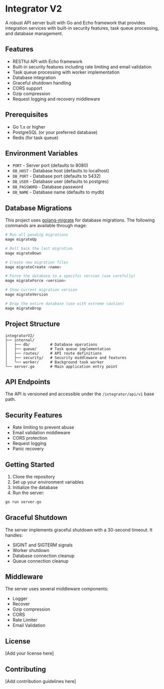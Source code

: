 # Integrator V2

A robust API server built with Go and Echo framework that provides integration services with built-in security features, task queue processing, and database management.

## Features

- RESTful API with Echo framework
- Built-in security features including rate limiting and email validation
- Task queue processing with worker implementation
- Database integration
- Graceful shutdown handling
- CORS support
- Gzip compression
- Request logging and recovery middleware

## Prerequisites

- Go 1.x or higher
- PostgreSQL (or your preferred database)
- Redis (for task queue)

## Environment Variables

- `PORT` - Server port (defaults to 8080)
- `DB_HOST` - Database host (defaults to localhost)
- `DB_PORT` - Database port (defaults to 5432)
- `DB_USER` - Database user (defaults to postgres)
- `DB_PASSWORD` - Database password
- `DB_NAME` - Database name (defaults to mydb)

## Database Migrations

This project uses [golang-migrate](https://github.com/golang-migrate/migrate) for database migrations. The following commands are available through mage:

```bash
# Run all pending migrations
mage migrateUp

# Roll back the last migration
mage migrateDown

# Create new migration files
mage migrateCreate <name>

# Force the database to a specific version (use carefully)
mage migrateForce <version>

# Show current migration version
mage migrateVersion

# Drop the entire database (use with extreme caution)
mage migrateDrop
```

## Project Structure

```
integratorV2/
├── internal/
│   ├── db/         # Database operations
│   ├── queue/      # Task queue implementation
│   ├── routes/     # API route definitions
│   ├── security/   # Security middleware and features
│   └── worker/     # Background task worker
└── server.go       # Main application entry point
```

## API Endpoints

The API is versioned and accessible under the `/integrator/api/v1` base path.

## Security Features

- Rate limiting to prevent abuse
- Email validation middleware
- CORS protection
- Request logging
- Panic recovery

## Getting Started

1. Clone the repository
2. Set up your environment variables
3. Initialize the database
4. Run the server:

```bash
go run server.go
```

## Graceful Shutdown

The server implements graceful shutdown with a 30-second timeout. It handles:
- SIGINT and SIGTERM signals
- Worker shutdown
- Database connection cleanup
- Queue connection cleanup

## Middleware

The server uses several middleware components:
- Logger
- Recover
- Gzip compression
- CORS
- Rate Limiter
- Email Validation

## License

[Add your license here]

## Contributing

[Add contribution guidelines here] 